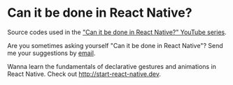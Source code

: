 # Can it be done in React Native?

Source codes used in the ["Can it be done in React Native?" YouTube series](https://youtube.com/user/wcandill).

Are you sometimes asking yourself "Can it be done in React Native"? Send me your suggestions by [email](mailto:wcandillon@gmail.com).

Wanna learn the fundamentals of declarative gestures and animations in React Native. Check out http://start-react-native.dev.
